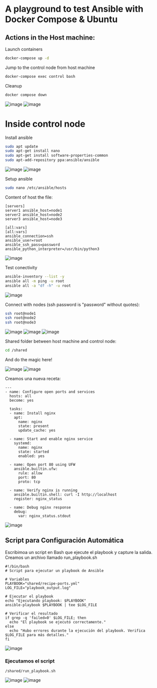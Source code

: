# A playground to test Ansible with Docker Compose & Ubuntu

## Actions in the Host machine:

Launch containers
```bash
docker-compose up -d
```

Jump to the control node from host machine
```bash
docker-compose exec control bash
```

Cleanup
```bash
docker compose down
```
![image](https://github.com/user-attachments/assets/9c35f805-6e87-41aa-8983-13ce9f031544)
![image](https://github.com/user-attachments/assets/094ee43d-67ea-4ecb-b208-9d9e5ef23023)


# Inside control node

Install ansible
```bash
sudo apt update
sudo apt-get install nano
sudo apt-get install software-properties-common
sudo apt-add-repository ppa:ansible/ansible
```

![image](https://github.com/user-attachments/assets/f5d3ae0f-0e72-4dc8-ac15-a2b95a014354)
![image](https://github.com/user-attachments/assets/db3d168e-5966-496b-bae3-15071b1841a7)


Setup ansible
```bash
sudo nano /etc/ansible/hosts
```

Content of host the file:
```
[servers]
server1 ansible_host=node1
server2 ansible_host=node2
server3 ansible_host=node3

[all:vars]
[all:vars]
ansible_connection=ssh
ansible_user=root
ansible_ssh_pass=password
ansible_python_interpreter=/usr/bin/python3
```
![image](https://github.com/user-attachments/assets/0cd925cb-720f-4956-b5d4-356f5e7507a7)

Test conectivity
```bash
ansible-inventory --list -y
ansible all -m ping -u root
ansible all -a "df -h" -u root
```

![image](https://github.com/user-attachments/assets/a017471e-8146-4afc-927b-eaf96ca57d90)

Connect with nodes (ssh password is "password" without quotes):
```bash
ssh root@node1
ssh root@node2
ssh root@node3
```
![image](https://github.com/user-attachments/assets/4860dda3-e7f8-4da4-b06a-678e9cdbd0ba)
![image](https://github.com/user-attachments/assets/875ccf75-a026-447a-8ce1-2eef7f7cd42d)
![image](https://github.com/user-attachments/assets/d1ba6336-dde8-4490-bb10-48eed70d5fc3)


Shared folder between host machine and control node:
```bash
cd /shared
```

And do the magic here!

![image](https://github.com/user-attachments/assets/30820b89-698e-405f-9f97-e46dfacf069e)
![image](https://github.com/user-attachments/assets/455800b4-554f-4bfa-a2a5-59625f5fd493)

Creamos una nueva receta:

```
---
- name: Configure open ports and services
  hosts: all
  become: yes

  tasks:
  - name: Install nginx
    apt:
      name: nginx
      state: present
      update_cache: yes

  - name: Start and enable nginx service
    systemd:
      name: nginx
      state: started
      enabled: yes

  - name: Open port 80 using UFW
    ansible.builtin.ufw:
      rule: allow
      port: 80
      proto: tcp

  - name: Verify nginx is running
    ansible.builtin.shell: curl -I http://localhost
    register: nginx_status

  - name: Debug nginx response
    debug:
      var: nginx_status.stdout

```
![image](https://github.com/user-attachments/assets/9386c0e3-f6d3-4789-90d1-033f1022c2d7)

## Script para Configuración Automática

Escribimoa un script en Bash que ejecute el playbook y capture la salida. Creamos un archivo llamado run_playbook.sh

```
#!/bin/bash
# Script para ejecutar un playbook de Ansible

# Variables
PLAYBOOK="shared/recipe-ports.yml"
LOG_FILE="playbook_output.log"

# Ejecutar el playbook
echo "Ejecutando playbook: $PLAYBOOK"
ansible-playbook $PLAYBOOK | tee $LOG_FILE

# Verificar el resultado
if grep -q 'failed=0' $LOG_FILE; then
  echo "El playbook se ejecutó correctamente."
else
  echo "Hubo errores durante la ejecución del playbook. Verifica $LOG_FILE para más detalles."
fi

```

![image](https://github.com/user-attachments/assets/a323ff68-204a-4104-b59e-70e1dd02e8d4)

### Ejecutamos el script
```
/shared/run_playbook.sh
```
![image](https://github.com/user-attachments/assets/70e49d35-0bf6-4074-b08f-44e6ba249a98)
![image](https://github.com/user-attachments/assets/4fc99724-a4ec-4b86-9648-15a0d9fc0258)

